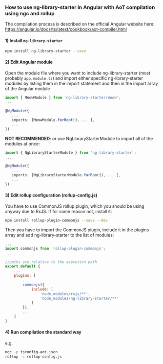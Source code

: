 ### How to use ng-library-starter in Angular with AoT compilation using ngc and rollup

The compilation process is described on the official Angular website here: https://angular.io/docs/ts/latest/cookbook/aot-compiler.html

#### 1) Install `ng-library-starter`

```bash
npm install ng-library-starter --save
```

#### 2) Edit Angular module

Open the module file where you want to include ng-library-starter (most probably `app.module.ts`) and import either specific ng-library-starter modules by listing them in the import statement and then in the import array of the Angular module

```typescript
import { MeowModule } from 'ng-library-starter/meow';
...

@NgModule({
   ...
   imports: [MeowModule.forRoot(), ... ],
   ...
})
```

 **NOT RECOMMENDED**: or use NgLibraryStarterModule to import all of the modules at once:

```typescript
import { NgLibraryStarterModule } from 'ng-library-starter';
...

@NgModule({
   ...
   imports: [NgLibraryStarterModule.forRoot(), ... ],
   ...
})
```

#### 3) Edit rollup configuration (rollup-config.js)

You have to use CommonJS rollup plugin, which you should be using anyway due to RxJS. If for some reason not, install it:

```bash
npm install rollup-plugin-commonjs --save --dev
```

Then you have to import the CommonJS plugin, include it in the plugins array and add ng-library-starter to the list of modules:

```javascript
...
import commonjs from 'rollup-plugin-commonjs';
...

//paths are relative to the execution path
export default {
	...
	plugins: [
		...
		commonjs({
			include: [
				'node_modules/rxjs/**',
				'node_modules/ng-library-starter/**'
			]
		}),
		...
	]
}
```

#### 4) Run compilation the standard way

e.g.

```bash
ngc -p tsconfig-aot.json
rollup -c rollup-config.js
```